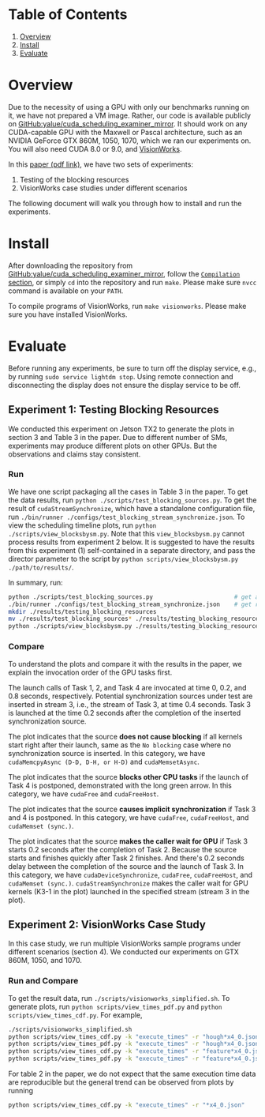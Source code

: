 Table of Contents
==============
1. [Overview](#overview)
2. [Install](#install)
3. [Evaluate](#evaluate)

Overview
========

Due to the necessity of using a GPU with only our benchmarks running on it, we
have not prepared a VM image.  Rather, our code is available publicly on
[GitHub:yalue/cuda\_scheduling\_examiner\_mirror](https://github.com/yalue/cuda_scheduling_examiner_mirror/tree/ecrts18_artifact_eval).
It should work on any CUDA-capable GPU with the Maxwell or Pascal
architecture, such as an NVIDIA GeForce GTX 860M, 1050, 1070, which we ran our
experiments on.  You will also need CUDA 8.0 or 9.0, and
[VisionWorks](https://developer.nvidia.com/embedded/visionworks).

In this [paper (pdf link)](https://cs.unc.edu/~anderson/papers/ecrts18c.pdf),
we have two sets of experiments:

1. Testing of the blocking resources
2. VisionWorks case studies under different scenarios

The following document will walk you through how to install and run the experiments.

Install
========

After downloading the repository from
[GitHub:yalue/cuda\_scheduling\_examiner\_mirror](https://github.com/yalue/cuda_scheduling_examiner_mirror/tree/ecrts18_artifact_eval),
follow the [``Compilation``
section](https://github.com/yalue/cuda_scheduling_examiner_mirror/tree/ecrts18_artifact_eval#compilation),
or simply ``cd`` into the repository and run ``make``.  Please make sure
``nvcc`` command is available on your ``PATH``.

To compile programs of VisionWorks, run ``make visionworks``.  Please make sure
you have installed VisionWorks.

Evaluate
========

Before running any experiments, be sure to turn off the display service, e.g.,
by running ``sudo service lightdm stop``.  Using remote connection and
disconnecting the display does not ensure the display service to be off.

## Experiment 1: Testing Blocking Resources

We conducted this experiment on Jetson TX2 to generate the plots in section 3
and Table 3 in the paper.  Due to different number of SMs, experiments may
produce different plots on other GPUs.  But the observations and claims stay
consistent.

### Run

We have one script packaging all the cases in Table 3 in the paper.  To get the
data results, run ``python ./scripts/test_blocking_sources.py``.  To get the
result of ``cudaStreamSynchronize``, which have a standalone configuration file,
run ``./bin/runner ./configs/test_blocking_stream_synchronize.json``.  To view
the scheduling timeline plots, run ``python ./scripts/view_blocksbysm.py``.  Note
that this ``view_blocksbysm.py`` cannot process results from experiment 2 below.
It is suggested to have the results from this experiment (1) self-contained in a
separate directory, and pass the director parameter to the script by ``python
scripts/view_blocksbysm.py ./path/to/results/``.

In summary, run:

```bash
python ./scripts/test_blocking_sources.py                       # get all results except stream synchronization.
./bin/runner ./configs/test_blocking_stream_synchronize.json    # get results for stream synchronization.
mkdir ./results/testing_blocking_resources
mv ./results/test_blocking_sources* ./results/testing_blocking_resources
python ./scripts/view_blocksbysm.py ./results/testing_blocking_resources   # generate plots
```

### Compare

To understand the plots and compare it with the results in the paper, we
explain the invocation order of the GPU tasks first.

The launch calls of Task 1, 2, and Task 4 are invocated at time 0, 0.2, and 0.8
seconds, respectively.  Potential synchronization sources under test are
inserted in stream 3, i.e., the stream of Task 3,  at time 0.4 seconds. Task 3
is launched at the time 0.2 seconds after the completion of the inserted
synchronization source.

The plot indicates that the source **does not cause blocking** if all kernels
start right after their launch, same as the ``No blocking`` case where no
synchronization source is inserted.  In this category, we have
``cudaMemcpyAsync (D-D, D-H, or H-D)`` and ``cudaMemsetAsync``.

The plot indicates that the source **blocks other CPU tasks** if the launch of
Task 4 is postponed, demonstrated with the long green arrow.  In this category,
we have ``cudaFree`` and ``cudaFreeHost``.

The plot indicates that the source **causes implicit synchronization** if Task
3 and 4 is postponed.  In this category, we have ``cudaFree``,
``cudaFreeHost``, and ``cudaMemset (sync.)``.

The plot indicates that the source **makes the caller wait for GPU** if Task 3
starts 0.2 seconds after the completion of Task 2.  Because the source starts
and finishes quickly after Task 2 finishes.  And there's 0.2 seconds delay
between the completion of the source and the launch of Task 3.  In this
category, we have ``cudaDeviceSynchronize``, ``cudaFree``, ``cudaFreeHost``, and
``cudaMemset (sync.)``.  ``cudaStreamSynchronize`` makes the caller wait for GPU
kernels (K3-1 in the plot) launched in the specified stream (stream 3 in the
plot).

## Experiment 2: VisionWorks Case Study

In this case study, we run multiple VisionWorks sample programs under different
scenarios (section 4).  We conducted our experiments on GTX 860M, 1050, and
1070.

### Run and Compare

To get the result data, run ``./scripts/visionworks_simplified.sh``.  To
generate plots, run ``python scripts/view_times_pdf.py`` and ``python
scripts/view_times_cdf.py``.  For example,

```bash
./scripts/visionworks_simplified.sh
python scripts/view_times_cdf.py -k "execute_times" -r "hough*x4_0.json" 	# Figure 5 in the paper
python scripts/view_times_pdf.py -k "execute_times" -r "hough*x4_0.json" 	# Figure 6
python scripts/view_times_cdf.py -k "execute_times" -r "feature*x4_0.json" 	# Figure 7
python scripts/view_times_pdf.py -k "execute_times" -r "feature*x4_0.json" 	# Figure 8
```

For table 2 in the paper, we do not expect that the same execution time data are
reproducible but the general trend can be observed from plots by running

```bash
python scripts/view_times_cdf.py -k "execute_times" -r "*x4_0.json"         # CDF for all benchmarks
```
